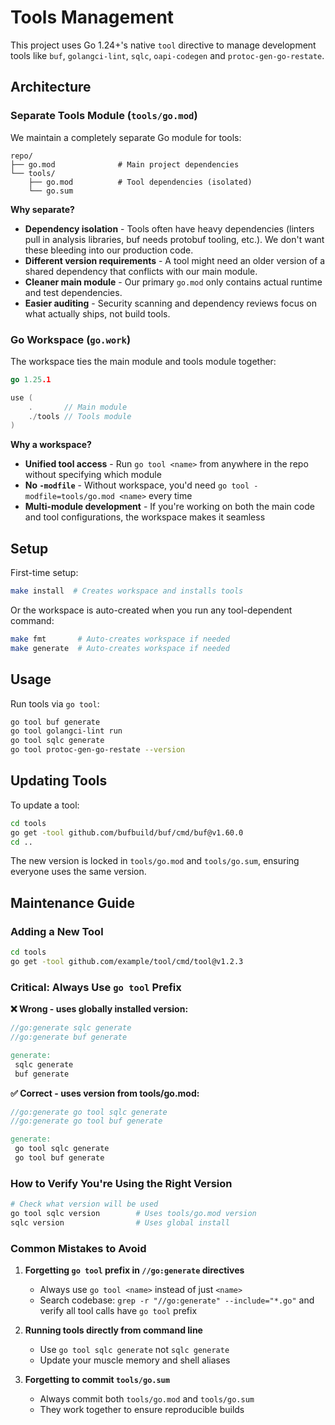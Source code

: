 # Tools Management

This project uses Go 1.24+'s native `tool` directive to manage development tools like `buf`, `golangci-lint`, `sqlc`, `oapi-codegen` and `protoc-gen-go-restate`.

## Architecture

### Separate Tools Module (`tools/go.mod`)

We maintain a completely separate Go module for tools:

```
repo/
├── go.mod              # Main project dependencies
└── tools/
    ├── go.mod          # Tool dependencies (isolated)
    └── go.sum
```

**Why separate?**

- **Dependency isolation** - Tools often have heavy dependencies (linters pull in analysis libraries, buf needs protobuf tooling, etc.). We don't want these bleeding into our production code.
- **Different version requirements** - A tool might need an older version of a shared dependency that conflicts with our main module.
- **Cleaner main module** - Our primary `go.mod` only contains actual runtime and test dependencies.
- **Easier auditing** - Security scanning and dependency reviews focus on what actually ships, not build tools.

### Go Workspace (`go.work`)

The workspace ties the main module and tools module together:

```go
go 1.25.1

use (
    .       // Main module
    ./tools // Tools module
)
```

**Why a workspace?**

- **Unified tool access** - Run `go tool <name>` from anywhere in the repo without specifying which module
- **No `-modfile`** - Without workspace, you'd need `go tool -modfile=tools/go.mod <name>` every time
- **Multi-module development** - If you're working on both the main code and tool configurations, the workspace makes it seamless

## Setup

First-time setup:

```sh
make install  # Creates workspace and installs tools
```

Or the workspace is auto-created when you run any tool-dependent command:

```sh
make fmt       # Auto-creates workspace if needed
make generate  # Auto-creates workspace if needed
```

## Usage

Run tools via `go tool`:

```sh
go tool buf generate
go tool golangci-lint run
go tool sqlc generate
go tool protoc-gen-go-restate --version
```

## Updating Tools

To update a tool:

```sh
cd tools
go get -tool github.com/bufbuild/buf/cmd/buf@v1.60.0
cd ..
```

The new version is locked in `tools/go.mod` and `tools/go.sum`, ensuring everyone uses the same version.

## Maintenance Guide

### Adding a New Tool

```sh
cd tools
go get -tool github.com/example/tool/cmd/tool@v1.2.3
```

### Critical: Always Use `go tool` Prefix

**❌ Wrong - uses globally installed version:**

```go
//go:generate sqlc generate
//go:generate buf generate
```

```makefile
generate:
 sqlc generate
 buf generate
```

**✅ Correct - uses version from tools/go.mod:**

```go
//go:generate go tool sqlc generate
//go:generate go tool buf generate
```

```makefile
generate:
 go tool sqlc generate
 go tool buf generate
```

### How to Verify You're Using the Right Version

```sh
# Check what version will be used
go tool sqlc version        # Uses tools/go.mod version
sqlc version                # Uses global install
```

### Common Mistakes to Avoid

1. **Forgetting `go tool` prefix in `//go:generate` directives**

   - Always use `go tool <name>` instead of just `<name>`
   - Search codebase: `grep -r "//go:generate" --include="*.go"` and verify all tool calls have `go tool` prefix

2. **Running tools directly from command line**

   - Use `go tool sqlc generate` not `sqlc generate`
   - Update your muscle memory and shell aliases

3. **Forgetting to commit `tools/go.sum`**
   - Always commit both `tools/go.mod` and `tools/go.sum`
   - They work together to ensure reproducible builds
